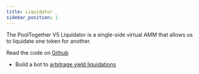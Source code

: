 ```yaml
---
title: Liquidator
sidebar_position: 1
---
```


The PoolTogether V5 Liquidator is a single-side virtual AMM that allows us to liquidate one token for another.

Read the code on [Github](https://github.com/pooltogether/v5-liquidator)

- Build a bot to [arbitrage yield liquidations](/docs/guides/LiquidatingYield.md)